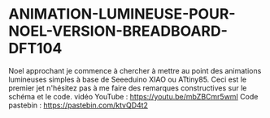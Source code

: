 # ANIMATION-LUMINEUSE-POUR-NOEL-VERSION-BREADBOARD-DFT104
Noel approchant je commence à chercher à mettre au point des animations lumineuses simples à base de Seeeduino XIAO ou ATtiny85. Ceci est le premier jet n'hésitez pas à me faire des remarques constructives sur le schéma et le code.
vidéo YouTube : https://youtu.be/mbZBCmr5wmI
Code pastebin : https://pastebin.com/ktvQD4t2



